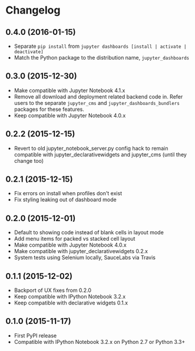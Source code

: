 # Changelog

## 0.4.0 (2016-01-15)

* Separate `pip install` from `jupyter dashboards [install | activate | deactivate]`
* Match the Python package to the distribution name, `jupyter_dashboards`

## 0.3.0 (2015-12-30)

* Make compatible with Jupyter Notebook 4.1.x
* Remove all download and deployment related backend code in. Refer users to the separate `jupyter_cms` and `jupyter_dashboards_bundlers` packages for these features.
* Keep compatible with Jupyter Notebook 4.0.x

## 0.2.2 (2015-12-15)

* Revert to old jupyter\_notebook\_server.py config hack to remain compatible with jupyter\_declarativewidgets and jupyter\_cms (until they change too)

## 0.2.1 (2015-12-15)

* Fix errors on install when profiles don't exist
* Fix styling leaking out of dashboard mode

## 0.2.0 (2015-12-01)

* Default to showing code instead of blank cells in layout mode
* Add menu items for packed vs stacked cell layout
* Make compatible with Jupyter Notebook 4.0.x
* Make compatible with jupyter_declarativewidgets 0.2.x
* System tests using Selenium locally, SauceLabs via Travis

## 0.1.1 (2015-12-02)

* Backport of UX fixes from 0.2.0
* Keep compatible with IPython Notebook 3.2.x
* Keep compatible with declarative widgets 0.1.x

## 0.1.0 (2015-11-17)

* First PyPI release
* Compatible with IPython Notebook 3.2.x on Python 2.7 or Python 3.3+